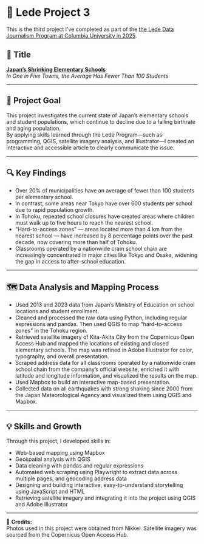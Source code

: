 # 🏫 Lede Project 3

This is the third project I’ve completed as part of the [the Lede Data Journalism Program at Columbia University in 2025](https://ledeprogram.com/).

## 📌 Title

**[Japan’s Shrinking Elementary Schools](https://yuta-uebayashi.github.io/Lede-Project3/)**  
_In One in Five Towns, the Average Has Fewer Than 100 Students_

---

## 🎯 Project Goal

This project investigates the current state of Japan’s elementary schools and student populations, which continue to decline due to a falling birthrate and aging population.  
By applying skills learned through the Lede Program—such as programming, QGIS, satellite imagery analysis, and Illustrator—I created an interactive and accessible article to clearly communicate the issue.

---

## 🔍 Key Findings

- Over 20% of municipalities have an average of fewer than 100 students per elementary school.
- In contrast, some areas near Tokyo have over 600 students per school due to rapid population growth.
- In Tohoku, repeated school closures have created areas where children must walk up to five hours to reach the nearest school.
- "Hard-to-access zones" — areas located more than 4 km from the nearest school — have increased by 8 percentage points over the past decade, now covering more than half of Tohoku.
- Classrooms operated by a nationwide cram school chain are increasingly concentrated in major cities like Tokyo and Osaka, widening the gap in access to after-school education.

---

## 🗺️ Data Analysis and Mapping Process

- Used 2013 and 2023 data from Japan’s Ministry of Education on school locations and student enrollment.
- Cleaned and processed the raw data using Python, including regular expressions and pandas. Then used QGIS to map "hard-to-access zones" in the Tohoku region.
- Retrieved satellite imagery of Kita-Akita City from the Copernicus Open Access Hub and mapped the locations of existing and closed elementary schools. The map was refined in Adobe Illustrator for color, typography, and overall presentation.
- Scraped address data for all classrooms operated by a nationwide cram school chain from the company’s official website, enriched it with latitude and longitude information, and visualized the results on the map.
- Used Mapbox to build an interactive map-based presentation.
- Collected data on all earthquakes with strong shaking since 2000 from the Japan Meteorological Agency and visualized them using QGIS and Mapbox.

---

## 💡 Skills and Growth

Through this project, I developed skills in:

- Web-based mapping using Mapbox  
- Geospatial analysis with QGIS  
- Data cleaning with pandas and regular expressions  
- Automated web scraping using Playwright to extract data across multiple pages, and geocoding address data  
- Designing and building interactive, easy-to-understand storytelling using JavaScript and HTML  
- Retrieving satellite imagery and integrating it into the project using QGIS and Adobe Illustrator

---

📸 **Credits:**  
Photos used in this project were obtained from Nikkei. Satellite imagery was sourced from the Copernicus Open Access Hub.